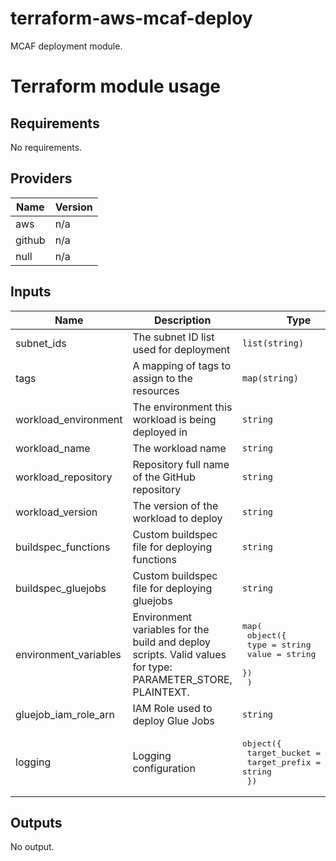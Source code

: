 # terraform-aws-mcaf-deploy

MCAF deployment module.

# Terraform module usage

<!--- BEGIN_TF_DOCS --->
## Requirements

No requirements.

## Providers

| Name | Version |
|------|---------|
| aws | n/a |
| github | n/a |
| null | n/a |

## Inputs

| Name | Description | Type | Default | Required |
|------|-------------|------|---------|:--------:|
| subnet\_ids | The subnet ID list used for deployment | `list(string)` | n/a | yes |
| tags | A mapping of tags to assign to the resources | `map(string)` | n/a | yes |
| workload\_environment | The environment this workload is being deployed in | `string` | n/a | yes |
| workload\_name | The workload name | `string` | n/a | yes |
| workload\_repository | Repository full name of the GitHub repository | `string` | n/a | yes |
| workload\_version | The version of the workload to deploy | `string` | n/a | yes |
| buildspec\_functions | Custom buildspec file for deploying functions | `string` | `null` | no |
| buildspec\_gluejobs | Custom buildspec file for deploying gluejobs | `string` | `null` | no |
| environment\_variables | Environment variables for the build and deploy scripts. Valid values for type: PARAMETER\_STORE, PLAINTEXT. | <pre>map(<br>    object({<br>      type  = string<br>      value = string<br>    })<br>  )</pre> | `{}` | no |
| gluejob\_iam\_role\_arn | IAM Role used to deploy Glue Jobs | `string` | `null` | no |
| logging | Logging configuration | <pre>object({<br>    target_bucket = string<br>    target_prefix = string<br>  })</pre> | `null` | no |

## Outputs

No output.

<!--- END_TF_DOCS --->
